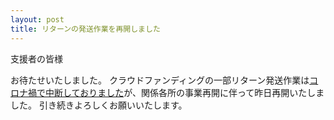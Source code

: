 ```yaml
---
layout: post
title: リターンの発送作業を再開しました
---
```


支援者の皆様

お待たせいたしました。
クラウドファンディングの一部リターン発送作業は[コロナ禍で中断しておりました](/articles/covid-19.html)が、関係各所の事業再開に伴って昨日再開いたしました。
引き続きよろしくお願いいたします。
